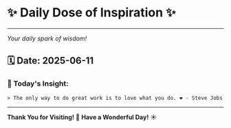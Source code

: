 # ✨ Daily Dose of Inspiration ✨

--- 

_Your daily spark of wisdom!_

## 🗓️ Date: **2025-06-11**

### 💬 Today's Insight:
```
> The only way to do great work is to love what you do. ❤️ - Steve Jobs
```

--- 

**Thank You for Visiting!** 🙏
**Have a Wonderful Day!** ☀️

